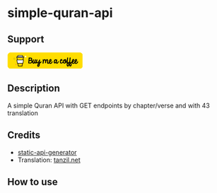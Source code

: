 # simple-quran-api

## Support

[![Buy Me A Coffee](img/buymeacoffee.png)](https://www.buymeacoffee.com/HEazcCDFS)

## Description

A simple Quran API with GET endpoints by chapter/verse and with 43 translation

## Credits

- [static-api-generator](https://github.com/eduardoboucas/static-api-generator)
- Translation: [tanzil.net](http://tanzil.net/docs/)

## How to use

